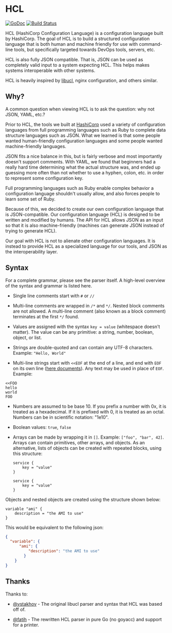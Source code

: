# HCL

[![GoDoc](https://godoc.org/github.com/hashicorp/hcl?status.png)](https://godoc.org/github.com/hashicorp/hcl)
[![Build Status](https://travis-ci.org/hashicorp/hcl.svg?branch=master)](https://travis-ci.org/hashicorp/hcl)

HCL (HashiCorp Configuration Language) is a configuration language built by
HashiCorp. The goal of HCL is to build a structured configuration language that
is both human and machine friendly for use with command-line tools, but
specifically targeted towards DevOps tools, servers, etc.

HCL is also fully JSON compatible. That is, JSON can be used as completely valid
input to a system expecting HCL. This helps makes systems interoperable with
other systems.

HCL is heavily inspired by [libucl](https://github.com/vstakhov/libucl), nginx
configuration, and others similar.

## Why?

A common question when viewing HCL is to ask the question: why not JSON, YAML,
etc.?

Prior to HCL, the tools we built at [HashiCorp](http://www.hashicorp.com) used a
variety of configuration languages from full programming languages such as Ruby
to complete data structure languages such as JSON. What we learned is that some
people wanted human-friendly configuration languages and some people wanted
machine-friendly languages.

JSON fits a nice balance in this, but is fairly verbose and most importantly
doesn't support comments. With YAML, we found that beginners had a really hard
time determining what the actual structure was, and ended up guessing more often
than not whether to use a hyphen, colon, etc. in order to represent some
configuration key.

Full programming languages such as Ruby enable complex behavior a configuration
language shouldn't usually allow, and also forces people to learn some set of
Ruby.

Because of this, we decided to create our own configuration language that is
JSON-compatible. Our configuration language (HCL) is designed to be written and
modified by humans. The API for HCL allows JSON as an input so that it is also
machine-friendly (machines can generate JSON instead of trying to generate HCL).

Our goal with HCL is not to alienate other configuration languages. It is
instead to provide HCL as a specialized language for our tools, and JSON as the
interoperability layer.

## Syntax

For a complete grammar, please see the parser itself. A high-level overview of
the syntax and grammar is listed here.

- Single line comments start with `#` or `//`

- Multi-line comments are wrapped in `/*` and `*/`. Nested block comments are
  not allowed. A multi-line comment (also known as a block comment) terminates
  at the first `*/` found.

- Values are assigned with the syntax `key = value` (whitespace doesn't matter).
  The value can be any primitive: a string, number, boolean, object, or list.

- Strings are double-quoted and can contain any UTF-8 characters. Example:
  `"Hello, World"`

- Multi-line strings start with `<<EOF` at the end of a line, and end with `EOF`
  on its own line
  ([here documents](https://en.wikipedia.org/wiki/Here_document)). Any text may
  be used in place of `EOF`. Example:

```
<<FOO
hello
world
FOO
```

- Numbers are assumed to be base 10. If you prefix a number with 0x, it is
  treated as a hexadecimal. If it is prefixed with 0, it is treated as an octal.
  Numbers can be in scientific notation: "1e10".

- Boolean values: `true`, `false`

- Arrays can be made by wrapping it in `[]`. Example: `["foo", "bar", 42]`.
  Arrays can contain primitives, other arrays, and objects. As an alternative,
  lists of objects can be created with repeated blocks, using this structure:

  ```hcl
  service {
      key = "value"
  }

  service {
      key = "value"
  }
  ```

Objects and nested objects are created using the structure shown below:

```
variable "ami" {
    description = "the AMI to use"
}
```

This would be equivalent to the following json:

```json
{
  "variable": {
      "ami": {
          "description": "the AMI to use"
        }
    }
}
```

## Thanks

Thanks to:

- [@vstakhov](https://github.com/vstakhov) - The original libucl parser and
  syntax that HCL was based off of.

- [@fatih](https://github.com/fatih) - The rewritten HCL parser in pure Go (no
  goyacc) and support for a printer.
